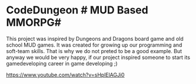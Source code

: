 # CodeDungeon # MUD Based MMORPG#
This project was inspired by Dungeons and Dragons board game and old school MUD games.
It was created for growing up our programming and soft-team skills. That is why we do not preted to be a good example. 
But anyway we would be very happy, if our project inspired someone to start its gamedeveloping career in game developing  ;)

https://www.youtube.com/watch?v=sHplElAGJi0

